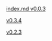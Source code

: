 [index.md v0.0.3](https://github.com/littleflute/blog/edit/master/html/tools/blp/index.md)

[v0.3.4](v0.3.4.html)

[v0.2.3](v0.2.3.html)
